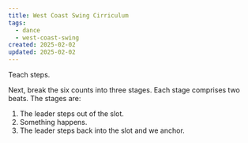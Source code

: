 ```yaml
---
title: West Coast Swing Cirriculum
tags:
  - dance
  - west-coast-swing
created: 2025-02-02
updated: 2025-02-02
---
```


Teach steps.

Next, break the six counts into three stages. Each stage comprises two beats. The stages are:

1. The leader steps out of the slot.
2. Something happens.
3. The leader steps back into the slot and we anchor.
